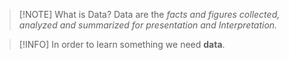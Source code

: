 > [!NOTE] What is Data?
> Data are the *facts and figures collected, analyzed and summarized for presentation and Interpretation.*

> [!INFO] In order to learn something we need **data**.

